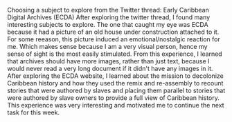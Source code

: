 Choosing a subject to explore from the Twitter thread: Early Caribbean Digital Archives (ECDA)
After exploring the twitter thread, I found many interesting subjects to explore. The one that caught my eye was ECDA because it
had a picture of an old house under construction attached to it. For some reeason, this picture induced an emotional/nostalgic 
reaction for me. Which makes sense because I am a very visual person, hence my sense of sight is the most easily stimulated. 
From this experience, I learned that archives should have more images, rather than just text, because I would never read a very
long document if it didn't have any images in it. 
After exploring the ECDA website, I learned about the mission to decolonize Caribbean history and how they used the remix and 
re-assembly to recount stories that were authored by slaves and placing them parallel to stories that were authored by 
slave owners to provide a full view of Caribbean history. This experience was very interesting and motivated me to continue the
next task for this week. 
